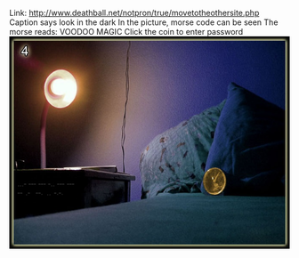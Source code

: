 Link: http://www.deathball.net/notpron/true/movetotheothersite.php
Caption says look in the dark
In the picture, morse code can be seen
The morse reads:
VOODOO
MAGIC
Click the coin to enter password
![Pasted image 20250117131502.png](export/Pasted%20image%2020250117131502.png)
